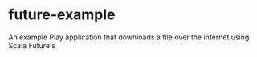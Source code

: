 future-example
==============

An example Play application that downloads a file over the internet using Scala Future's
